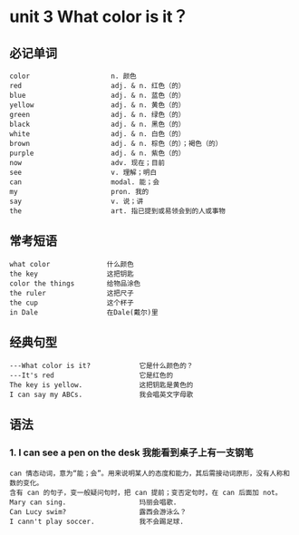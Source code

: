 # unit 3 What color is it？

## 必记单词

    color                    n. 颜色
    red                      adj. & n. 红色（的）
    blue                     adj. & n. 蓝色（的）
    yellow                   adj. & n. 黄色（的）
    green                    adj. & n. 绿色（的）
    black                    adj. & n. 黑色（的）
    white                    adj. & n. 白色（的）
    brown                    adj. & n. 棕色（的）；褐色（的）
    purple                   adj. & n. 紫色（的）
    now                      adv. 现在；目前
    see                      v. 理解；明白
    can                      modal. 能；会
    my                       pron. 我的
    say                      v. 说；讲
    the                      art. 指已提到或易领会到的人或事物

## 常考短语

    what color              什么颜色
    the key                 这把钥匙
    color the things        给物品涂色
    the ruler               这把尺子
    the cup                 这个杯子
    in Dale                 在Dale(戴尔)里

## 经典句型

    ---What color is it?            它是什么颜色的？
    ---It's red                     它是红色的
    The key is yellow.              这把钥匙是黄色的
    I can say my ABCs.              我会唱英文字母歌

## 语法

### 1. I can see a pen on the desk 我能看到桌子上有一支钢笔

    can 情态动词，意为“能；会”。用来说明某人的态度和能力，其后需接动词原形，没有人称和数的变化。
    含有 can 的句子，变一般疑问句时，把 can 提前；变否定句时，在 can 后面加 not。
    Mary can sing.                  玛丽会唱歌.
    Can Lucy swim?                  露西会游泳么？
    I cann't play soccer.           我不会踢足球.